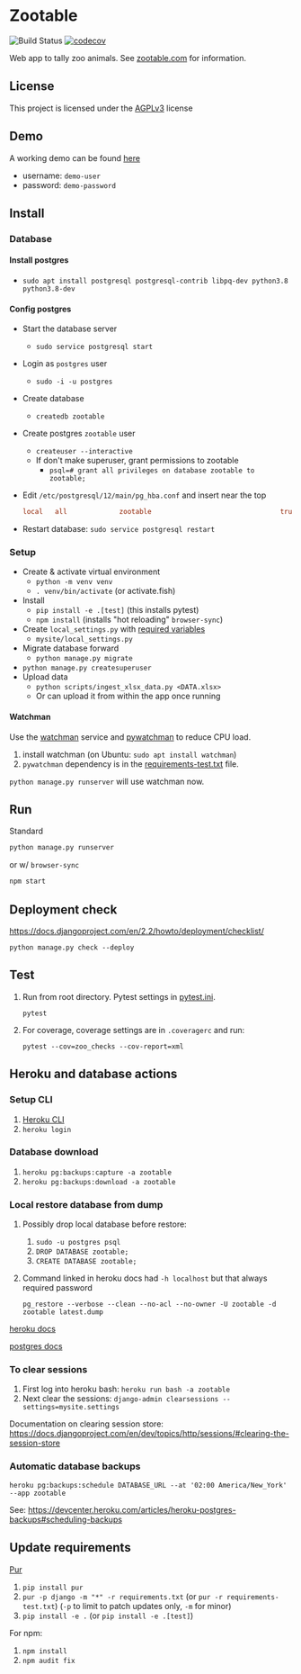 # Zootable

![Build Status](https://github.com/falkben/zootable/workflows/Python%20application/badge.svg)
[![codecov](https://codecov.io/gh/falkben/zootable/branch/master/graph/badge.svg)](https://codecov.io/gh/falkben/zootable)

Web app to tally zoo animals. See [zootable.com](https://zootable.com) for information.

## License

This project is licensed under the [AGPLv3](http://www.gnu.org/licenses/agpl-3.0.html) license

## Demo

A working demo can be found [here](https://demo.zootable.com)

- username: `demo-user`
- password: `demo-password`

## Install

### Database

#### Install postgres

- `sudo apt install postgresql postgresql-contrib libpq-dev python3.8 python3.8-dev`

#### Config postgres

- Start the database server
  - `sudo service postgresql start`
- Login as `postgres` user
  - `sudo -i -u postgres`
- Create database
  - `createdb zootable`
- Create postgres `zootable` user
  - `createuser --interactive`
  - If don't make superuser, grant permissions to zootable
    - `psql=# grant all privileges on database zootable to zootable;`
- Edit `/etc/postgresql/12/main/pg_hba.conf` and insert near the top

  ```cfg
  local   all             zootable                                trust
  ```

- Restart database: `sudo service postgresql restart`

### Setup

- Create & activate virtual environment
  - `python -m venv venv`
  - `. venv/bin/activate` (or activate.fish)
- Install
  - `pip install -e .[test]` (this installs pytest)
  - `npm install` (installs "hot reloading" `browser-sync`)
- Create `local_settings.py` with [required variables](mysite/settings.py)
  - `mysite/local_settings.py`
- Migrate database forward
  - `python manage.py migrate`
- `python manage.py createsuperuser`
- Upload data
  - `python scripts/ingest_xlsx_data.py <DATA.xlsx>`
  - Or can upload it from within the app once running

#### Watchman

Use the [watchman](https://facebook.github.io/watchman/) service and [pywatchman](https://github.com/facebook/watchman) to reduce CPU load.

1. install watchman (on Ubuntu: `sudo apt install watchman`)
2. `pywatchman` dependency is in the [requirements-test.txt](./requirements-test.txt) file.

`python manage.py runserver` will use watchman now.

## Run

Standard

```sh
python manage.py runserver
```

or w/ `browser-sync`

```sh
npm start
```

## Deployment check

<https://docs.djangoproject.com/en/2.2/howto/deployment/checklist/>

`python manage.py check --deploy`

## Test

1. Run from root directory. Pytest settings in [pytest.ini](pytest.ini).

   `pytest`

1. For coverage, coverage settings are in `.coveragerc` and run:

   `pytest --cov=zoo_checks --cov-report=xml`

## Heroku and database actions

### Setup CLI

1. [Heroku CLI](https://devcenter.heroku.com/articles/heroku-cli#standalone-installation)
1. `heroku login`

### Database download

1. `heroku pg:backups:capture -a zootable`
1. `heroku pg:backups:download -a zootable`

### Local restore database from dump

1. Possibly drop local database before restore:

   1. `sudo -u postgres psql`
   1. `DROP DATABASE zootable;`
   1. `CREATE DATABASE zootable;`

1. Command linked in heroku docs had `-h localhost` but that always required password

   `pg_restore --verbose --clean --no-acl --no-owner -U zootable -d zootable latest.dump`

[heroku docs](https://devcenter.heroku.com/articles/heroku-postgres-import-export)

[postgres docs](https://www.postgresql.org/docs/9.1/app-pgrestore.html)

### To clear sessions

1. First log into heroku bash: `heroku run bash -a zootable`
1. Next clear the sessions: `django-admin clearsessions --settings=mysite.settings`

Documentation on clearing session store: <https://docs.djangoproject.com/en/dev/topics/http/sessions/#clearing-the-session-store>

### Automatic database backups

`heroku pg:backups:schedule DATABASE_URL --at '02:00 America/New_York' --app zootable`

See: <https://devcenter.heroku.com/articles/heroku-postgres-backups#scheduling-backups>

## Update requirements

[Pur](https://pypi.org/project/pur/)

1. `pip install pur`
1. `pur -p django -m "*" -r requirements.txt` (or `pur -r requirements-test.txt`) (`-p` to limit to patch updates only, `-m` for minor)
1. `pip install -e .` (or `pip install -e .[test]`)

For npm:

1. `npm install`
2. `npm audit fix`
